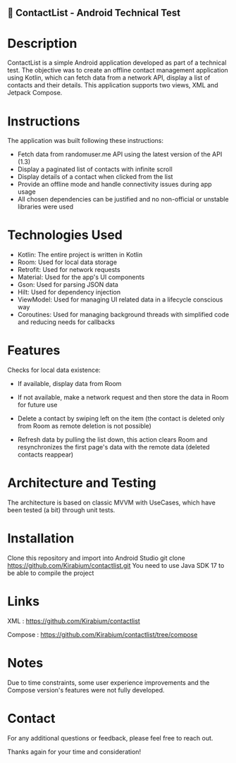 ## 🤖 ContactList - Android Technical Test
# Description
ContactList is a simple Android application developed as part of a technical test. The objective was to create an offline contact management application using Kotlin, which can fetch data from a network API, display a list of contacts and their details. This application supports two views, XML and Jetpack Compose.

# Instructions
The application was built following these instructions:

- Fetch data from randomuser.me API using the latest version of the API (1.3)
- Display a paginated list of contacts with infinite scroll
- Display details of a contact when clicked from the list
- Provide an offline mode and handle connectivity issues during app usage
- All chosen dependencies can be justified and no non-official or unstable libraries were used
  
# Technologies Used
- Kotlin: The entire project is written in Kotlin
- Room: Used for local data storage
- Retrofit: Used for network requests
- Material: Used for the app's UI components
- Gson: Used for parsing JSON data
- Hilt: Used for dependency injection
- ViewModel: Used for managing UI related data in a lifecycle conscious way
- Coroutines: Used for managing background threads with simplified code and reducing needs for callbacks
  
# Features
Checks for local data existence:
- If available, display data from Room
- If not available, make a network request and then store the data in Room for future use

- Delete a contact by swiping left on the item (the contact is deleted only from Room as remote deletion is not possible)
- Refresh data by pulling the list down, this action clears Room and resynchronizes the first page's data with the remote data (deleted contacts reappear)
 
# Architecture and Testing
The architecture is based on classic MVVM with UseCases, which have been tested (a bit) through unit tests.

# Installation

Clone this repository and import into Android Studio
git clone https://github.com/Kirabium/contactlist.git
You need to use Java SDK 17 to be able to compile the project

# Links
XML : https://github.com/Kirabium/contactlist

Compose : https://github.com/Kirabium/contactlist/tree/compose

# Notes
Due to time constraints, some user experience improvements and the Compose version's features were not fully developed.

# Contact
For any additional questions or feedback, please feel free to reach out.

Thanks again for your time and consideration!
